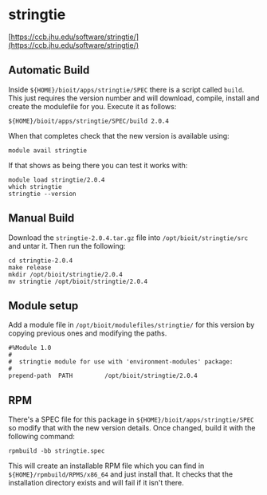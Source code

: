 # stringtie

[https://ccb.jhu.edu/software/stringtie/](https://ccb.jhu.edu/software/stringtie/)

## Automatic Build

Inside `${HOME}/bioit/apps/stringtie/SPEC` there is a script called `build`. This just requires the version number and will download, compile, install and create the modulefile for you. Execute it as follows:

    ${HOME}/bioit/apps/stringtie/SPEC/build 2.0.4

When that completes check that the new version is available using:

    module avail stringtie

If that shows as being there you can test it works with:

    module load stringtie/2.0.4
    which stringtie
    stringtie --version

## Manual Build

Download the `stringtie-2.0.4.tar.gz` file into `/opt/bioit/stringtie/src` and untar it. Then run the following:

    cd stringtie-2.0.4
    make release
    mkdir /opt/bioit/stringtie/2.0.4
    mv stringtie /opt/bioit/stringtie/2.0.4

## Module setup

Add a module file in `/opt/bioit/modulefiles/stringtie/` for this version by copying previous ones and modifying the paths.

    #%Module 1.0
    #
    #  stringtie module for use with 'environment-modules' package:
    #
    prepend-path  PATH         /opt/bioit/stringtie/2.0.4

## RPM

There's a SPEC file for this package in `${HOME}/bioit/apps/stringtie/SPEC` so modify that with the new version details. Once changed, build it with the following command:

    rpmbuild -bb stringtie.spec

This will create an installable RPM file which you can find in `${HOME}/rpmbuild/RPMS/x86_64` and just install that. It checks that the installation directory exists and will fail if it isn't there.
